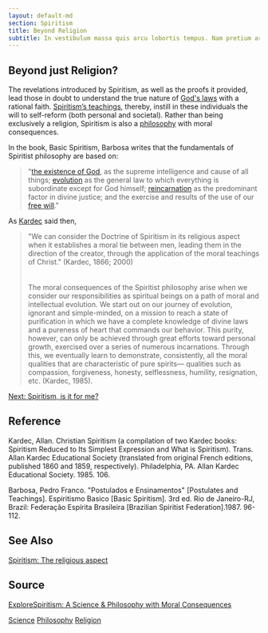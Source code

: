 ```yaml
---
layout: default-md
section: Spiritism
title: Beyond Religion
subtitle: In vestibulum massa quis arcu lobortis tempus. Nam pretium arcu in odio vulputate luctus.
---
```


## Beyond just Religion?
The revelations introduced by Spiritism, as well as the proofs it provided, lead those in doubt to understand the true nature of [God's laws](/divine-laws) with a rational faith. [Spiritism’s teachings](../teachings), thereby, instill in these individuals the will to self-reform (both personal and societal). Rather than being exclusively a religion, Spiritism is also a [philosophy](../philosophy) with moral consequences.

In the book, Basic Spiritism, Barbosa writes that the fundamentals of Spiritist philosophy are based on:
> "[the existence of God](/questions/does-god-exist), as the supreme intelligence and cause of all things; [evolution](/divine-laws/evolution) as the general law to which everything is subordinate except for God himself; [reincarnation](../reincarnation) as the predominant factor in divine justice; and the exercise and results of the use of our [free will](/divine-laws/free-will)."

As [Kardec](/about/allan-kardec) said then,
> "We can consider the Doctrine of Spiritism in its religious aspect when it establishes a moral tie between men, leading them in the direction of the creator, through the application of the moral teachings of Christ." (Kardec, 1866;  2000) <br><br>	     	
> The moral consequences of the Spiritist philosophy arise when we consider our responsibilities as spiritual beings on a path of moral and intellectual evolution. We start out on our journey of evolution, ignorant and simple-minded, on a mission to reach a state of purification in which we have a complete knowledge of divine laws and a pureness of heart that commands our behavior. This purity, however, can only be achieved through great efforts toward personal growth, exercised over a series of numerous incarnations.  Through this, we eventually learn to demonstrate, consistently, all the moral qualities that are characteristic of pure spirits— qualities such as compassion, forgiveness, honesty, selflessness, humility, resignation, etc. (Kardec, 1985).  

<a href="for-me" class="button special">Next: Spiritism, is it for me?</a>



## Reference
Kardec, Allan. Christian Spiritism (a compilation of two Kardec books: Spiritism Reduced to Its Simplest Expression and What is Spiritism).  Trans. Allan Kardec Educational Society (translated from original French editions, published 1860 and 1859, respectively). Philadelphia, PA. Allan Kardec Educational Society. 1985. 106.

Barbosa, Pedro Franco. "Postulados e Ensinamentos" [Postulates and Teachings]. Espiritismo Basico [Basic Spiritism]. 3rd ed. Rio de Janeiro-RJ, Brazil: Federação Espírita Brasileira [Brazilian Spiritist Federation].1987. 96-112.


## See Also
[Spiritism: The religious aspect](./)

## Source
[ExploreSpiritism: A Science & Philosophy with Moral Consequences](//www.explorespiritism.com/religiondoctrine_philosophy%20moral%20consequences.htm)


<a href="../spiritism/science/" class="button">Science</a>
<a href="../spiritism/philosophy/" class="button">Philosophy</a>
<a href="../spiritism/religion/" class="button">Religion</a>
